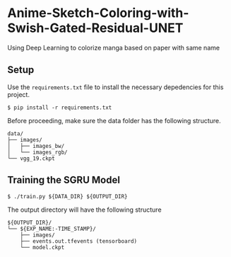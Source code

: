 Anime-Sketch-Coloring-with-Swish-Gated-Residual-UNET
====================================================

Using Deep Learning to colorize manga based on paper with same name

Setup
-----

Use the `requirements.txt` file to install the necessary depedencies for this
project.

```
$ pip install -r requirements.txt
```

Before proceeding, make sure the data folder has the following structure.
```
data/
├── images/
│   ├── images_bw/
│   └── images_rgb/
└── vgg_19.ckpt
```

Training the SGRU Model
-----------------------

```
$ ./train.py ${DATA_DIR} ${OUTPUT_DIR}
```

The output directory will have the following structure
```
${OUTPUT_DIR}/
└── ${EXP_NAME:-TIME_STAMP}/
    ├── images/
    ├── events.out.tfevents (tensorboard)
    └── model.ckpt
```
